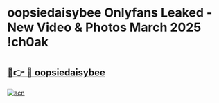 # oopsiedaisybee Onlyfans Leaked - New Video & Photos March 2025 !ch0ak

# <h2><a href="https://cfvtxr.iuczelnia.edu.pl?title=oopsiedaisybee&ref=ch0ak">🔗👉 🔴 oopsiedaisybee</a></h2>

[![acn](https://github.com/user-attachments/assets/0f9c940e-d8b0-45ae-aac7-cd30a18b3e1c)](https://cfvtxr.iuczelnia.edu.pl?title=oopsiedaisybee&ref=ch0ak)


